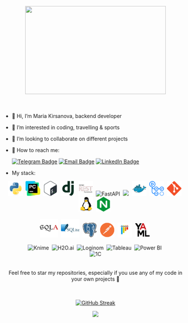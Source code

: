 <div id="header" align="center">
  <img src="https://images.hdqwalls.com/download/eat-sleep-code-repeat-er-3840x2400.jpg" width="384" height="240">
</div>
<br>
<div align="right">
  <img src="https://komarev.com/ghpvc/?username=kopf8&style=flat-square&color=blue" alt=""/>
</div>

- 👋 Hi, I’m Maria Kirsanova, backend developer
- 👀 I’m interested in coding, travelling & sports
- 🤝 I’m looking to collaborate on different projects
- 📨 How to reach me:

    [![Telegram Badge](https://img.shields.io/badge/-Telegram-blue?style=flat&logo=Telegram&logoColor=white)](https://t.me/kopf82)
    [![Email Badge](https://img.shields.io/badge/-Email-D14836?style=flat&logo=Gmail&logoColor=white)](mailto:kopf@list.ru)
    [![LinkedIn Badge](https://img.shields.io/badge/LinkedIn-blue?style=flat&logo=linkedin&logoColor=white)](https://www.linkedin.com/in/mariya-kirsanova/)

- My stack:


<div align="center">
  <img src="https://github.com/devicons/devicon/blob/master/icons/python/python-original.svg" title="Python" alt="Python" width="40" height="40"/>&nbsp;
  <img src="https://github.com/devicons/devicon/blob/master/icons/pycharm/pycharm-original.svg" title="PyCharm" alt="Yaml" width="40" height="40"/>&nbsp;
  <img src="https://github.com/devicons/devicon/blob/master/icons/bash/bash-original.svg" title="Bash" alt="Bash" width="40" height="40"/>&nbsp;
  <img src="https://github.com/devicons/devicon/blob/master/icons/django/django-plain.svg" title="Django" alt="Django" width="40" height="40"/>&nbsp;
  <img src="https://github.com/devicons/devicon/blob/master/icons/djangorest/djangorest-original.svg" title="DjangoREST" alt="DjangoREST" width="40" height="40"/>&nbsp;
  <img src="https://upload.wikimedia.org/wikipedia/commons/1/1a/FastAPI_logo.svg" title="FastAPI" alt="FastAPI" width="50" height="50"/>&nbsp;
  <img src="https://img.shields.io/badge/flask-%23000.svg?style=for-the-badge&logo=flask&logoColor=white">&nbsp;
  <img src="https://github.com/devicons/devicon/blob/master/icons/docker/docker-original.svg" title="Docker" alt="Docker" width="40" height="40"/>&nbsp;
  <img src="https://github.com/devicons/devicon/blob/master/icons/githubactions/githubactions-original.svg" title="GitHubActions" alt="GitHubActions" width="40" height="40"/>&nbsp;
  <img src="https://github.com/devicons/devicon/blob/master/icons/git/git-original.svg" title="Git" alt="Git" width="40" height="40"/>&nbsp;
  <img src="https://github.com/devicons/devicon/blob/master/icons/linux/linux-original.svg" title="Linux" alt="Linux" width="40" height="40"/>&nbsp;
  <img src="https://github.com/devicons/devicon/blob/master/icons/nginx/nginx-original.svg" title="NGINX" alt="NGINX" width="40" height="40"/>&nbsp;
</div>
<br>
<div align="center">
  <img src="https://github.com/devicons/devicon/blob/master/icons/sqlalchemy/sqlalchemy-original.svg" title="SQL Alchemy" alt="SQL Alchemy" height="50">&nbsp;
  <img src="https://github.com/devicons/devicon/blob/master/icons/sqlite/sqlite-original-wordmark.svg" title="SQLite" alt="SQLite" height="50">&nbsp;
  <img src="https://github.com/devicons/devicon/blob/master/icons/postgresql/postgresql-original.svg" title="PostgreSQL" alt="PostgreSQL" width="40" height="40"/>&nbsp;
  <img src="https://github.com/devicons/devicon/blob/master/icons/postman/postman-original.svg" title="Postman" alt="Postman" width="40" height="40"/>&nbsp;
  <img src="https://github.com/devicons/devicon/blob/master/icons/pytest/pytest-original.svg" title="Pytest" alt="Pytest" width="40" height="40"/>&nbsp;
  <img src="https://github.com/devicons/devicon/blob/master/icons/yaml/yaml-original.svg" title="Yaml" alt="Yaml" width="40" height="40"/>&nbsp;
</div>
<br>
<div align="center">
  <img src="https://hub.knime.com/_nuxt/KNIME_Logo_gray.WrmJyqou.svg" title="Knime" alt="Knime" width="100" height="40"/>&nbsp;
  <img src="https://h2o.ai/content/experience-fragments/h2o/us/en/site/footer/master/_jcr_content/root/container/footer/logo.coreimg.svg/1721403586978/h2o-logo.svg" title="H2O.ai" alt="H2O.ai" width="40" height="40"/>&nbsp;
  <img src="https://brandbook.loginom.ru/attach/01-logotype/logotype_loginom/logotype_loginom.svg" title="Loginom" alt="Loginom" width="40" height="40"/>&nbsp;
  <img src="https://upload.wikimedia.org/wikipedia/ru/0/06/Tableau_logo.svg" title="Tableau" alt="Tableau" width="100" height="40"/>&nbsp;
  <img src="https://upload.wikimedia.org/wikipedia/commons/c/cf/New_Power_BI_Logo.svg" title="Power BI" alt="Power BI" width="40" height="40"/>&nbsp;
</div>
<div align="center">
  <img src="https://img.icons8.com/officexs/40/1c.png" title="1C" alt="1C" width="40" height="40"/>
<br>
<br>
<br>
Feel free to star my repositories, especially if you use any of my code in your own projects 🙂
<br>
<br>
<br>
<div align="center">

[![GitHub Streak](https://github-readme-streak-stats-eight.vercel.app?user=kopf8&theme=vision-friendly-dark)](https://git.io/streak-stats)

</div>

<!---
kopf8/kopf8 is a ✨ special ✨ repository because its `README.md` (this file) appears on your GitHub profile.
You can click the Preview link to take a look at your changes.
--->
![](https://hit.yhype.me/github/profile?user_id=157093570)
